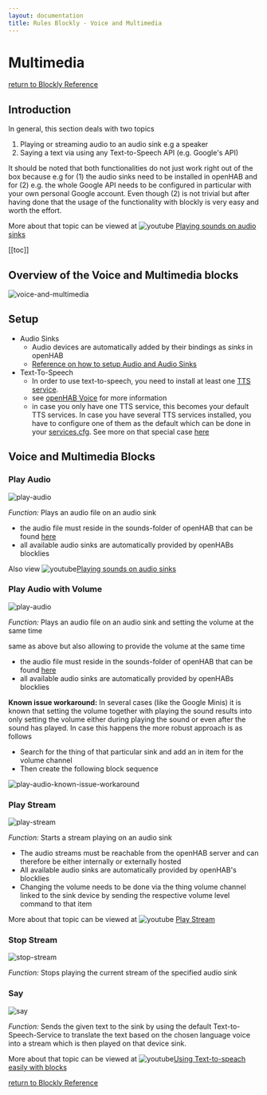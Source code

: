 ```yaml
---
layout: documentation
title: Rules Blockly - Voice and Multimedia
---
```

<!-- markdownlint-disable MD036 -->

# Multimedia

[return to Blockly Reference](index.html#voice-and-multimedia)

## Introduction

In general, this section deals with two topics

1) Playing or streaming audio to an audio sink e.g a speaker
1) Saying a text via using any Text-to-Speech API (e.g. Google's API)

It should be noted that both functionalities do not just work right out of the box because e.g for (1) the audio sinks need to be installed in openHAB and for (2) e.g. the whole Google API needs to be configured in particular with your own personal Google account.
Even though (2) is not trivial but after having done that the usage of the functionality with blockly is very easy and worth the effort.

More about that topic can be viewed at ![youtube](../images/blockly/youtube-logo-small.png) [Playing sounds on audio sinks](https://youtu.be/EdllUlJ7p6k?t=2035)

[[toc]]

## Overview of the Voice and Multimedia blocks

![voice-and-multimedia](../images/blockly/blockly-voice-and-multimedia.png)

## Setup

- Audio Sinks
  - Audio devices are automatically added by their bindings as _sinks_ in openHAB
  - [Reference on how to setup Audio and Audio Sinks](https://www.openhab.org/docs/configuration/multimedia.html)
- Text-To-Speech
  - In order to use text-to-speech, you need to install at least one [TTS service](https://www.openhab.org/addons/#voice).
  - see [openHAB Voice](https://www.openhab.org/docs/configuration/multimedia.html#voice) for more information
  - in case you only have one TTS service, this becomes your default TTS services.
  In case you have several TTS services installed, you have to configure one of them as the default which can be done in your [services.cfg](https://github.com/openhab/openhab-distro/blob/master/distributions/distribution-resources/src/main/resources/runtime/etc/services.cfg#L20).
  See more on that special case [here](https://community.openhab.org/t/where-to-set-default-tts-voice/15450/2)

## Voice and Multimedia Blocks

### Play Audio

![play-audio](../images/blockly/blockly-play-audio.png)

_Function:_ Plays an audio file on an audio sink

- the audio file must reside in the sounds-folder of openHAB that can be found [here](https://community.openhab.org/t/blockly-reference/128785#openhab-configuration-files-7)
- all available audio sinks are automatically provided by openHABs blocklies

Also view ![youtube](../images/blockly/youtube-logo-small.png)[Playing sounds on audio sinks](https://youtu.be/EdllUlJ7p6k?t=2035)

### Play Audio with Volume

![play-audio](../images/blockly/blockly-play-audio-with-volume.png)

_Function:_ Plays an audio file on an audio sink and setting the volume at the same time

same as above but also allowing to provide the volume at the same time

- the audio file must reside in the sounds-folder of openHAB that can be found [here](https://community.openhab.org/t/blockly-reference/128785#openhab-configuration-files-7)
- all available audio sinks are automatically provided by openHABs blocklies

**Known issue workaround:**
In several cases (like the Google Minis) it is known that setting the volume together with playing the sound results into only setting the volume either during playing the sound or even after the sound has played.
In case this happens the more robust approach is as follows

- Search for the thing of that particular sink and add an in item for the volume channel
- Then create the following block sequence

![play-audio-known-issue-workaround](../images/blockly/blockly-play-audio-known-issue.png)

### Play Stream

![play-stream](../images/blockly/blockly-play-stream.png)

_Function:_ Starts a stream playing on an audio sink

- The audio streams must be reachable from the openHAB server and can therefore be either internally or externally hosted
- All available audio sinks are automatically provided by openHAB's blocklies
- Changing the volume needs to be done via the thing volume channel linked to the sink device by sending the respective volume level command to that item

More about that topic can be viewed at ![youtube](../images/blockly/youtube-logo-small.png) [Play Stream](https://youtu.be/hSRfooBKn9A?t=335)

### Stop Stream

![stop-stream](../images/blockly/blockly-stop-stream.png)

_Function:_ Stops playing the current stream of the specified audio sink

### Say

![say](../images/blockly/blockly-say.png)

_Function:_ Sends the given text to the sink by using the default Text-to-Speech-Service to translate the text based on the chosen language voice into a stream which is then played on that device sink.

More about that topic can be viewed at ![youtube](../images/blockly/youtube-logo-small.png)[Using Text-to-speach easily with blocks](https://youtu.be/EdllUlJ7p6k?t=2403)

[return to Blockly Reference](index.html#voice-and-multimedia)
